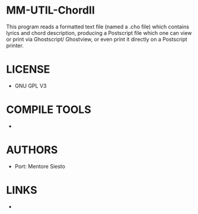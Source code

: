 MM-UTIL-ChordII
===============

This program reads a formatted text file (named a .cho file) which contains lyrics and chord description, producing a Postscript file which one can view or print via Ghostscript/ Ghostview, or even print it directly on a Postscript printer.


LICENSE
===============
* GNU GPL V3

COMPILE TOOLS
===============
* 

AUTHORS
===============
* Port: Mentore Siesto

LINKS
===============
* 
